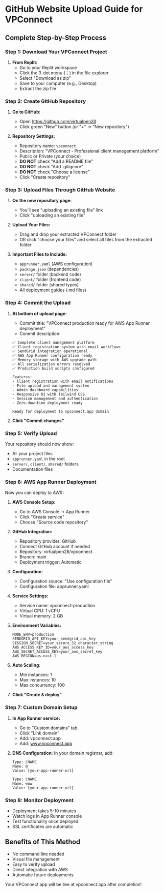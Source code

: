 # GitHub Website Upload Guide for VPConnect

## Complete Step-by-Step Process

### Step 1: Download Your VPConnect Project

1. **From Replit:**
   - Go to your Replit workspace
   - Click the 3-dot menu (⋮) in the file explorer
   - Select "Download as zip"
   - Save to your computer (e.g., Desktop)
   - Extract the zip file

### Step 2: Create GitHub Repository

1. **Go to GitHub:**
   - Open https://github.com/virtualpen28
   - Click green "New" button (or "+" → "New repository")

2. **Repository Settings:**
   - Repository name: `vpconnect`
   - Description: "VPConnect - Professional client management platform"
   - Public or Private (your choice)
   - **DO NOT** check "Add a README file"
   - **DO NOT** check "Add .gitignore"
   - **DO NOT** check "Choose a license"
   - Click "Create repository"

### Step 3: Upload Files Through GitHub Website

1. **On the new repository page:**
   - You'll see "uploading an existing file" link
   - Click "uploading an existing file"

2. **Upload Your Files:**
   - Drag and drop your extracted VPConnect folder
   - OR click "choose your files" and select all files from the extracted folder

3. **Important Files to Include:**
   - `apprunner.yaml` (AWS configuration)
   - `package.json` (dependencies)
   - `server/` folder (backend code)
   - `client/` folder (frontend code)
   - `shared/` folder (shared types)
   - All deployment guides (.md files)

### Step 4: Commit the Upload

1. **At bottom of upload page:**
   - Commit title: "VPConnect production ready for AWS App Runner deployment"
   - Commit description:
   ```
   ✅ Complete client management platform
   ✅ Client registration system with email workflows  
   ✅ SendGrid integration operational
   ✅ AWS App Runner configuration ready
   ✅ Memory storage with AWS upgrade path
   ✅ All serialization errors resolved
   ✅ Production build scripts configured

   Features:
   - Client registration with email notifications
   - File upload and management system
   - Admin dashboard capabilities
   - Responsive UI with Tailwind CSS
   - Session management and authentication
   - Zero-downtime deployment ready

   Ready for deployment to vpconnect.app domain
   ```

2. **Click "Commit changes"**

### Step 5: Verify Upload

Your repository should now show:
- All your project files
- `apprunner.yaml` in the root
- `server/`, `client/`, `shared/` folders
- Documentation files

### Step 6: AWS App Runner Deployment

Now you can deploy to AWS:

1. **AWS Console Setup:**
   - Go to AWS Console → App Runner
   - Click "Create service"
   - Choose "Source code repository"

2. **GitHub Integration:**
   - Repository provider: GitHub
   - Connect GitHub account if needed
   - Repository: virtualpen28/vpconnect
   - Branch: main
   - Deployment trigger: Automatic

3. **Configuration:**
   - Configuration source: "Use configuration file"
   - Configuration file: apprunner.yaml

4. **Service Settings:**
   - Service name: vpconnect-production
   - Virtual CPU: 1 vCPU
   - Virtual memory: 2 GB

5. **Environment Variables:**
   ```
   NODE_ENV=production
   SENDGRID_API_KEY=your_sendgrid_api_key
   SESSION_SECRET=your_secure_32_character_string
   AWS_ACCESS_KEY_ID=your_aws_access_key
   AWS_SECRET_ACCESS_KEY=your_aws_secret_key
   AWS_REGION=us-east-1
   ```

6. **Auto Scaling:**
   - Min instances: 1
   - Max instances: 10
   - Max concurrency: 100

7. **Click "Create & deploy"**

### Step 7: Custom Domain Setup

1. **In App Runner service:**
   - Go to "Custom domains" tab
   - Click "Link domain"
   - Add: vpconnect.app
   - Add: www.vpconnect.app

2. **DNS Configuration:**
   In your domain registrar, add:
   ```
   Type: CNAME
   Name: @
   Value: [your-app-runner-url]

   Type: CNAME  
   Name: www
   Value: [your-app-runner-url]
   ```

### Step 8: Monitor Deployment

- Deployment takes 5-10 minutes
- Watch logs in App Runner console
- Test functionality once deployed
- SSL certificates are automatic

## Benefits of This Method

- No command line needed
- Visual file management
- Easy to verify upload
- Direct integration with AWS
- Automatic future deployments

Your VPConnect app will be live at vpconnect.app after completion!
